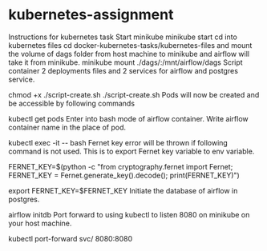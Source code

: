 # kubernetes-assignment
Instructions for kubernetes task
Start minikube
minikube start
cd into kubernetes files cd docker-kubernetes-tasks/kubernetes-files and mount the volume of dags folder from host machine to minikube and airflow will take it from minikube.
minikube mount ./dags/:/mnt/airflow/dags
Script container 2 deployments files and 2 services for airflow and postgres service.

chmod +x ./script-create.sh
./script-create.sh
Pods will now be created and be accessible by following commands

kubectl get pods
Enter into bash mode of airflow container. Write airflow container name in the place of pod.

kubectl exec -it <pod> -- bash
Fernet key error will be thrown if following command is not used. This is to export Fernet key variable to env variable.

FERNET_KEY=$(python -c "from cryptography.fernet import Fernet; FERNET_KEY = Fernet.generate_key().decode(); print(FERNET_KEY)")

export FERNET_KEY=$FERNET_KEY
Initiate the database of airflow in postgres.

airflow initdb
Port forward to using kubectl to listen 8080 on minikube on your host machine.

kubectl port-forward svc/<service>  8080:8080
